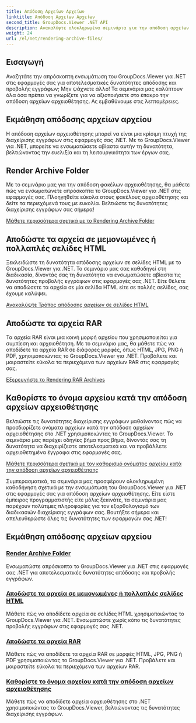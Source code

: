 ```yaml
---
title: Απόδοση Αρχείων Αρχείων
linktitle: Απόδοση Αρχείων Αρχείων
second_title: GroupDocs.Viewer .NET API
description: Ανακαλύψτε ολοκληρωμένα σεμινάρια για την απόδοση αρχείων αρχειοθέτησης χρησιμοποιώντας το GroupDocs.Viewer για .NET. Ενσωματωθείτε απρόσκοπτα και αποτελεσματικά στις εφαρμογές σας .NET.
weight: 24
url: /el/net/rendering-archive-files/
---
```

## Εισαγωγή

Αναζητάτε την απρόσκοπτη ενσωμάτωση του GroupDocs.Viewer για .NET στις εφαρμογές σας για αποτελεσματικές δυνατότητες απόδοσης και προβολής εγγράφων; Μην ψάχνετε άλλο! Τα σεμινάρια μας καλύπτουν όλα όσα πρέπει να γνωρίζετε για να αξιοποιήσετε στο έπακρο την απόδοση αρχείων αρχειοθέτησης. Ας εμβαθύνουμε στις λεπτομέρειες.

## Εκμάθηση απόδοσης αρχείων αρχείου

Η απόδοση αρχείων αρχειοθέτησης μπορεί να είναι μια κρίσιμη πτυχή της διαχείρισης εγγράφων στις εφαρμογές σας .NET. Με το GroupDocs.Viewer για .NET, μπορείτε να ενσωματώσετε αβίαστα αυτήν τη δυνατότητα, βελτιώνοντας την ευελιξία και τη λειτουργικότητα των έργων σας.

## Render Archive Folder

Με το σεμινάριο μας για την απόδοση φακέλων αρχειοθέτησης, θα μάθετε πώς να ενσωματώνετε απρόσκοπτα το GroupDocs.Viewer για .NET στις εφαρμογές σας. Πλοηγηθείτε εύκολα στους φακέλους αρχειοθέτησης και δείτε τα περιεχόμενά τους με ευκολία. Βελτιώστε τις δυνατότητες διαχείρισης εγγράφων σας σήμερα!

[Μάθετε περισσότερα σχετικά με το Rendering Archive Folder](./render-archive-folder/)

## Αποδώστε τα αρχεία σε μεμονωμένες ή πολλαπλές σελίδες HTML

Ξεκλειδώστε τη δυνατότητα απόδοσης αρχείων σε σελίδες HTML με το GroupDocs.Viewer για .NET. Το σεμινάριο μας σας καθοδηγεί στη διαδικασία, δίνοντάς σας τη δυνατότητα να ενσωματώσετε αβίαστα τις δυνατότητες προβολής εγγράφων στις εφαρμογές σας .NET. Είτε θέλετε να αποδώσετε τα αρχεία σε μία σελίδα HTML είτε σε πολλές σελίδες, σας έχουμε καλύψει.

[Ανακαλύψτε Τρόπος απόδοσης αρχείων σε σελίδες HTML](./render-archives-html/)

## Αποδώστε τα αρχεία RAR

Τα αρχεία RAR είναι μια κοινή μορφή αρχείου που χρησιμοποιείται για συμπίεση και αρχειοθέτηση. Με το σεμινάριο μας, θα μάθετε πώς να αποδίδετε τα αρχεία RAR σε διάφορες μορφές, όπως HTML, JPG, PNG ή PDF, χρησιμοποιώντας το GroupDocs.Viewer για .NET. Προβάλετε και μοιραστείτε εύκολα τα περιεχόμενα των αρχείων RAR στις εφαρμογές σας.

[Εξερευνήστε το Rendering RAR Archives](./render-rar/)

## Καθορίστε το όνομα αρχείου κατά την απόδοση αρχείων αρχειοθέτησης

Βελτιώστε τις δυνατότητες διαχείρισης εγγράφων μαθαίνοντας πώς να προσδιορίζετε ονόματα αρχείων κατά την απόδοση αρχείων αρχειοθέτησης στο .NET χρησιμοποιώντας το GroupDocs.Viewer. Το σεμινάριο μας παρέχει οδηγίες βήμα προς βήμα, δίνοντάς σας τη δυνατότητα να διαχειρίζεστε αποτελεσματικά και να προβάλλετε αρχειοθετημένα έγγραφα στις εφαρμογές σας.

[Μάθετε περισσότερα σχετικά με τον καθορισμό ονόματος αρχείου κατά την απόδοση αρχείων αρχειοθέτησης](./specify-filename-render-archive/)

Συμπερασματικά, τα σεμινάρια μας προσφέρουν ολοκληρωμένη καθοδήγηση σχετικά με την ενσωμάτωση του GroupDocs.Viewer για .NET στις εφαρμογές σας για απόδοση αρχείων αρχειοθέτησης. Είτε είστε έμπειρος προγραμματιστής είτε μόλις ξεκινάτε, τα σεμινάρια μας παρέχουν πολύτιμες πληροφορίες για τον εξορθολογισμό των διαδικασιών διαχείρισης εγγράφων σας. Βουτήξτε σήμερα και απελευθερώστε όλες τις δυνατότητες των εφαρμογών σας .NET!
## Εκμάθηση απόδοσης αρχείων αρχείου
### [Render Archive Folder](./render-archive-folder/)
Ενσωματώστε απρόσκοπτα το GroupDocs.Viewer για .NET στις εφαρμογές σας .NET για αποτελεσματικές δυνατότητες απόδοσης και προβολής εγγράφων.
### [Αποδώστε τα αρχεία σε μεμονωμένες ή πολλαπλές σελίδες HTML](./render-archives-html/)
Μάθετε πώς να αποδίδετε αρχεία σε σελίδες HTML χρησιμοποιώντας το GroupDocs.Viewer για .NET. Ενσωματώστε χωρίς κόπο τις δυνατότητες προβολής εγγράφων στις εφαρμογές σας .NET.
### [Αποδώστε τα αρχεία RAR](./render-rar/)
Μάθετε πώς να αποδίδετε τα αρχεία RAR σε μορφές HTML, JPG, PNG ή PDF χρησιμοποιώντας το GroupDocs.Viewer για .NET. Προβάλετε και μοιραστείτε εύκολα τα περιεχόμενα των αρχείων RAR.
### [Καθορίστε το όνομα αρχείου κατά την απόδοση αρχείων αρχειοθέτησης](./specify-filename-render-archive/)
Μάθετε πώς να αποδίδετε αρχεία αρχειοθέτησης στο .NET χρησιμοποιώντας το GroupDocs.Viewer, βελτιώνοντας τις δυνατότητες διαχείρισης εγγράφων.